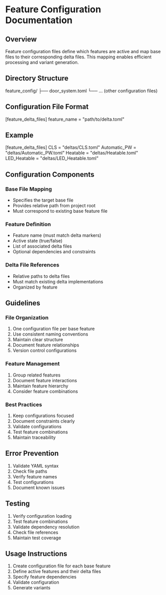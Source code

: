 # Feature Configuration Documentation

## Overview
Feature configuration files define which features are active and map base files to their corresponding delta files. This mapping enables efficient processing and variant generation.

## Directory Structure
feature_config/
├── door_system.toml
└── ... (other configuration files)


## Configuration File Format
[feature_delta_files]
feature_name = "path/to/delta.toml"

## Example
[feature_delta_files]
CLS = "deltas/CLS.toml"
Automatic_PW = "deltas/Automatic_PW.toml"
Heatable = "deltas/Heatable.toml"
LED_Heatable = "deltas/LED_Heatable.toml"

## Configuration Components

### Base File Mapping
- Specifies the target base file
- Provides relative path from project root
- Must correspond to existing base feature file

### Feature Definition
- Feature name (must match delta markers)
- Active state (true/false)
- List of associated delta files
- Optional dependencies and constraints

### Delta File References
- Relative paths to delta files
- Must match existing delta implementations
- Organized by feature

## Guidelines

### File Organization
1. One configuration file per base feature
2. Use consistent naming conventions
3. Maintain clear structure
4. Document feature relationships
5. Version control configurations

### Feature Management
1. Group related features
3. Document feature interactions
4. Maintain feature hierarchy
5. Consider feature combinations

### Best Practices
1. Keep configurations focused
2. Document constraints clearly
3. Validate configurations
4. Test feature combinations
5. Maintain traceability

## Error Prevention
1. Validate YAML syntax
2. Check file paths
3. Verify feature names
4. Test configurations
5. Document known issues

## Testing
1. Verify configuration loading
2. Test feature combinations
3. Validate dependency resolution
4. Check file references
5. Maintain test coverage

## Usage Instructions
1. Create configuration file for each base feature
2. Define active features and their delta files
3. Specify feature dependencies
4. Validate configuration
5. Generate variants